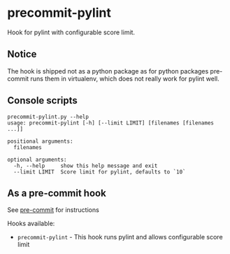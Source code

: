 precommit-pylint
==========

Hook for pylint with configurable score limit.


## Notice

The hook is shipped not as a python package as for python packages pre-commit runs them in 
virtualenv, which does not really work for pylint well.

## Console scripts

```
precommit-pylint.py --help
usage: precommit-pylint [-h] [--limit LIMIT] [filenames [filenames ...]]

positional arguments:
  filenames

optional arguments:
  -h, --help     show this help message and exit
  --limit LIMIT  Score limit for pylint, defaults to `10`
```

## As a pre-commit hook

See [pre-commit](https://github.com/pre-commit/pre-commit) for instructions

Hooks available:
- `precommit-pylint` - This hook runs pylint and allows configurable score limit
